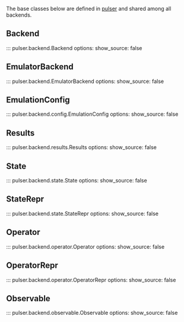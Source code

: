 The base classes below are defined in [pulser](https://pulser.readthedocs.io/en/stable/apidoc/_autosummary/pulser.backend.html) and shared among all backends.

## Backend
::: pulser.backend.Backend
    options:
        show_source: false

## EmulatorBackend
::: pulser.backend.EmulatorBackend
    options:
        show_source: false

## EmulationConfig
::: pulser.backend.config.EmulationConfig
    options:
        show_source: false

## Results
::: pulser.backend.results.Results
    options:
        show_source: false

## State
::: pulser.backend.state.State
    options:
        show_source: false

## StateRepr
::: pulser.backend.state.StateRepr
    options:
        show_source: false

## Operator
::: pulser.backend.operator.Operator
    options:
        show_source: false

## OperatorRepr
::: pulser.backend.operator.OperatorRepr
    options:
        show_source: false

## Observable
::: pulser.backend.observable.Observable
    options:
        show_source: false
